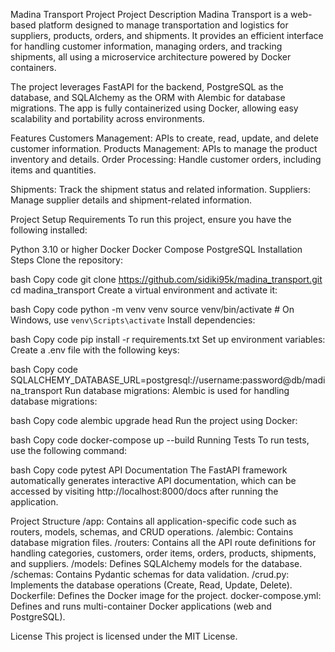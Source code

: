 Madina Transport Project
Project Description
Madina Transport is a web-based platform designed to manage transportation and logistics for suppliers, products, orders, and shipments. 
It provides an efficient interface for handling customer information, managing orders, and tracking shipments, all using a microservice architecture powered by Docker containers.

The project leverages FastAPI for the backend, PostgreSQL as the database, and SQLAlchemy as the ORM with Alembic for database migrations.
The app is fully containerized using Docker, allowing easy scalability and portability across environments.

Features
Customers Management: APIs to create, read, update, and delete customer information.
Products Management: APIs to manage the product inventory and details.
Order Processing: Handle customer orders, including items and quantities.

Shipments: Track the shipment status and related information.
Suppliers: Manage supplier details and shipment-related information.

Project Setup
Requirements
To run this project, ensure you have the following installed:

Python 3.10 or higher
Docker
Docker Compose
PostgreSQL
Installation Steps
Clone the repository:

bash
Copy code
git clone https://github.com/sidiki95k/madina_transport.git
cd madina_transport
Create a virtual environment and activate it:

bash
Copy code
python -m venv venv
source venv/bin/activate  # On Windows, use `venv\Scripts\activate`
Install dependencies:

bash
Copy code
pip install -r requirements.txt
Set up environment variables: Create a .env file with the following keys:

bash
Copy code
SQLALCHEMY_DATABASE_URL=postgresql://username:password@db/madina_transport
Run database migrations: Alembic is used for handling database migrations:

bash
Copy code
alembic upgrade head
Run the project using Docker:

bash
Copy code
docker-compose up --build
Running Tests
To run tests, use the following command:

bash
Copy code
pytest
API Documentation
The FastAPI framework automatically generates interactive API documentation, which can be accessed by visiting http://localhost:8000/docs after running the application.

Project Structure
/app: Contains all application-specific code such as routers, models, schemas, and CRUD operations.
/alembic: Contains database migration files.
/routers: Contains all the API route definitions for handling categories, customers, order items, orders, products, shipments, and suppliers.
/models: Defines SQLAlchemy models for the database.
/schemas: Contains Pydantic schemas for data validation.
/crud.py: Implements the database operations (Create, Read, Update, Delete).
Dockerfile: Defines the Docker image for the project.
docker-compose.yml: Defines and runs multi-container Docker applications (web and PostgreSQL).

License
This project is licensed under the MIT License.
